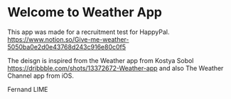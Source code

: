 # Welcome to Weather App

This app was made for a recruitment test for HappyPal.
https://www.notion.so/Give-me-weather-5050ba0e2d0e43768d243c916e80c0f5

The deisgn is inspired from the Weather app from Kostya Sobol
https://dribbble.com/shots/13372672-Weather-app
and also The Weather Channel app from iOS.

Fernand LIME
